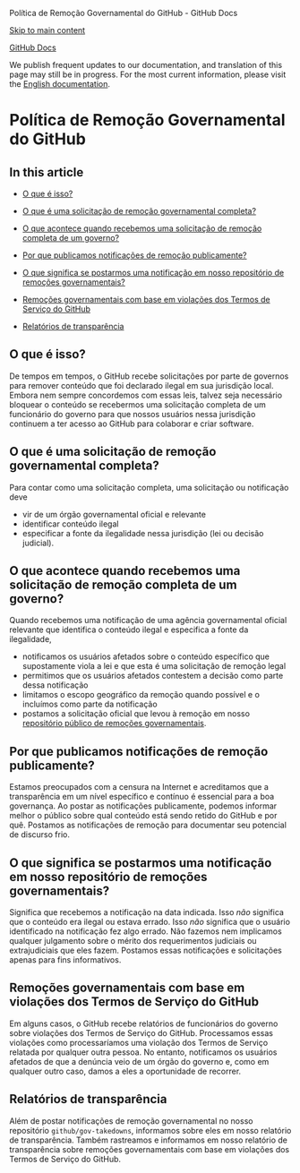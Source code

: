 Política de Remoção Governamental do GitHub - GitHub Docs

[Skip to main content](#main-content)

[](/pt)[GitHub Docs](/pt)

We publish frequent updates to our documentation, and translation of this page may still be in progress. For the most current information, please visit the [English documentation](/en).

Política de Remoção Governamental do GitHub
==========

In this article
----------

* [O que é isso?](#o-que-é-isso)

* [O que é uma solicitação de remoção governamental completa?](#o-que-é-uma-solicitação-de-remoção-governamental-completa)

* [O que acontece quando recebemos uma solicitação de remoção completa de um governo?](#o-que-acontece-quando-recebemos-uma-solicitação-de-remoção-completa-de-um-governo)

* [Por que publicamos notificações de remoção publicamente?](#por-que-publicamos-notificações-de-remoção-publicamente)

* [O que significa se postarmos uma notificação em nosso repositório de remoções governamentais?](#o-que-significa-se-postarmos-uma-notificação-em-nosso-repositório-de-remoções-governamentais)

* [Remoções governamentais com base em violações dos Termos de Serviço do GitHub](#remoções-governamentais-com-base-em-violações-dos-termos-de-serviço-do-github)

* [Relatórios de transparência](#relatórios-de-transparência)

[](#o-que-é-isso)[]()O que é isso?
----------

De tempos em tempos, o GitHub recebe solicitações por parte de governos para remover conteúdo que foi declarado ilegal em sua jurisdição local. Embora nem sempre concordemos com essas leis, talvez seja necessário bloquear o conteúdo se recebermos uma solicitação completa de um funcionário do governo para que nossos usuários nessa jurisdição continuem a ter acesso ao GitHub para colaborar e criar software.

[](#o-que-é-uma-solicitação-de-remoção-governamental-completa)[]()O que é uma solicitação de remoção governamental completa?
----------

Para contar como uma solicitação completa, uma solicitação ou notificação deve

* vir de um órgão governamental oficial e relevante
* identificar conteúdo ilegal
* especificar a fonte da ilegalidade nessa jurisdição (lei ou decisão judicial).

[](#o-que-acontece-quando-recebemos-uma-solicitação-de-remoção-completa-de-um-governo)[]()O que acontece quando recebemos uma solicitação de remoção completa de um governo?
----------

Quando recebemos uma notificação de uma agência governamental oficial relevante que identifica o conteúdo ilegal e especifica a fonte da ilegalidade,

* notificamos os usuários afetados sobre o conteúdo específico que supostamente viola a lei e que esta é uma solicitação de remoção legal
* permitimos que os usuários afetados contestem a decisão como parte dessa notificação
* limitamos o escopo geográfico da remoção quando possível e o incluímos como parte da notificação
* postamos a solicitação oficial que levou à remoção em nosso [repositório público de remoções governamentais](https://github.com/github/gov-takedowns).

[](#por-que-publicamos-notificações-de-remoção-publicamente)[]()Por que publicamos notificações de remoção publicamente?
----------

Estamos preocupados com a censura na Internet e acreditamos que a transparência em um nível específico e contínuo é essencial para a boa governança. Ao postar as notificações publicamente, podemos informar melhor o público sobre qual conteúdo está sendo retido do GitHub e por quê. Postamos as notificações de remoção para documentar seu potencial de discurso frio.

[](#o-que-significa-se-postarmos-uma-notificação-em-nosso-repositório-de-remoções-governamentais)[]()O que significa se postarmos uma notificação em nosso repositório de remoções governamentais?
----------

Significa que recebemos a notificação na data indicada. Isso *não* significa que o conteúdo era ilegal ou estava errado. Isso *não* significa que o usuário identificado na notificação fez algo errado. Não fazemos nem implicamos qualquer julgamento sobre o mérito dos requerimentos judiciais ou extrajudiciais que eles fazem. Postamos essas notificações e solicitações apenas para fins informativos.

[](#remoções-governamentais-com-base-em-violações-dos-termos-de-serviço-do-github)[]()Remoções governamentais com base em violações dos Termos de Serviço do GitHub
----------

Em alguns casos, o GitHub recebe relatórios de funcionários do governo sobre violações dos Termos de Serviço do GitHub. Processamos essas violações como processaríamos uma violação dos Termos de Serviço relatada por qualquer outra pessoa. No entanto, notificamos os usuários afetados de que a denúncia veio de um órgão do governo e, como em qualquer outro caso, damos a eles a oportunidade de recorrer.

[](#relatórios-de-transparência)[]()Relatórios de transparência
----------

Além de postar notificações de remoção governamental no nosso repositório `github/gov-takedowns`, informamos sobre eles em nosso relatório de transparência. Também rastreamos e informamos em nosso relatório de transparência sobre remoções governamentais com base em violações dos Termos de Serviço do GitHub.
